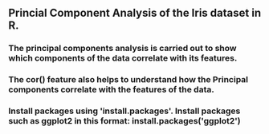 ## Princial Component Analysis of the Iris dataset in R. 
### The principal components analysis is carried out to show which components of the data correlate with its features.
### The cor() feature also helps to understand how the Principal components correlate with the features of the data.

### Install packages using 'install.packages'. Install packages such as ggplot2 in this format: install.packages('ggplot2')

